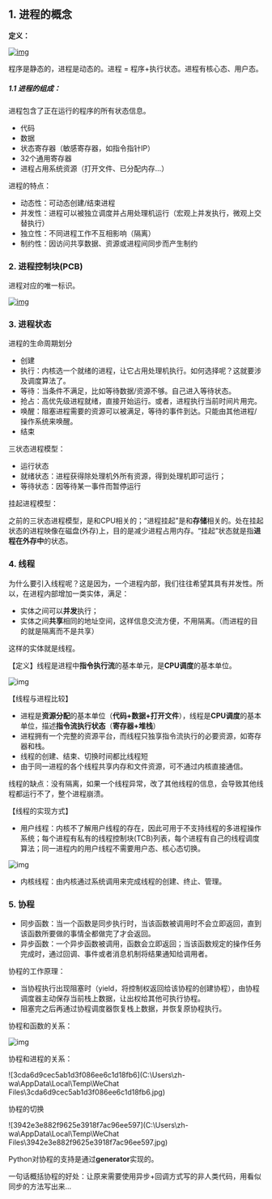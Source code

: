 ## 1. 进程的概念

**定义：**

[![img](https://camo.githubusercontent.com/14ba2eb87682b919e8d790b5c9977a3ea43af4df79a98374ebc5a79d5c882f42/68747470733a2f2f706963332e7a68696d672e636f6d2f38302f76322d38326638376130623562343830653261313339343436366533366632663462355f31343430772e6a706567)](https://camo.githubusercontent.com/14ba2eb87682b919e8d790b5c9977a3ea43af4df79a98374ebc5a79d5c882f42/68747470733a2f2f706963332e7a68696d672e636f6d2f38302f76322d38326638376130623562343830653261313339343436366533366632663462355f31343430772e6a706567)

程序是静态的，进程是动态的。进程 = 程序+执行状态。进程有核心态、用户态。

##### 1.1 进程的组成：

进程包含了正在运行的程序的所有状态信息。

- 代码
- 数据
- 状态寄存器（敏感寄存器，如指令指针IP）
- 32个通用寄存器
- 进程占用系统资源（打开文件、已分配内存...）

进程的特点：

- 动态性：可动态创建/结束进程
- 并发性：进程可以被独立调度并占用处理机运行（宏观上并发执行，微观上交替执行）
- 独立性：不同进程工作不互相影响（隔离）
- 制约性：因访问共享数据、资源或进程间同步而产生制约

### 2. 进程控制块(PCB)

进程对应的唯一标识。

[![img](https://camo.githubusercontent.com/a9c6c975b8b4a47d2a9cc660dd668b2b1f2fe480dcc56bb38c103f554a9a5d58/68747470733a2f2f706963332e7a68696d672e636f6d2f38302f76322d36663639303963313034396133663433323430393434386361343462353566635f31343430772e6a706567)](https://camo.githubusercontent.com/a9c6c975b8b4a47d2a9cc660dd668b2b1f2fe480dcc56bb38c103f554a9a5d58/68747470733a2f2f706963332e7a68696d672e636f6d2f38302f76322d36663639303963313034396133663433323430393434386361343462353566635f31343430772e6a706567)

### 3. 进程状态

进程的生命周期划分

- 创建
- 执行：内核选一个就绪的进程，让它占用处理机执行。如何选择呢？这就要涉及调度算法了。
- 等待：当条件不满足，比如等待数据/资源不够。自己进入等待状态。
- 抢占：高优先级进程就绪，直接开始运行。或者，进程执行当前时间片用完。
- 唤醒：阻塞进程需要的资源可以被满足，等待的事件到达。只能由其他进程/操作系统来唤醒。
- 结束

三状态进程模型：

- 运行状态
- 就绪状态：进程获得除处理机外所有资源，得到处理机即可运行；
- 等待状态：因等待某一事件而暂停运行

挂起进程模型：

之前的三状态进程模型，是和CPU相关的；“进程挂起”是和**存储**相关的。处在挂起状态的进程映像在磁盘(外存)上，目的是减少进程占用内存。“挂起”状态就是指**进程在外存中**的状态。

### 4. 线程

为什么要引入线程呢？这是因为，一个进程内部，我们往往希望其具有并发性。所以，在进程内部增加一类实体，满足：

- 实体之间可以**并发**执行；
- 实体之间**共享**相同的地址空间，这样信息交流方便，不用隔离。（而进程的目的就是隔离而不是共享）

这样的实体就是线程。

【定义】线程是进程中**指令执行流**的基本单元，是**CPU调度**的基本单位。

![img](https://pic1.zhimg.com/80/v2-2adfca446d4e7f7530641f6d794d97bb_1440w.jpeg)

【线程与进程比较】

- 进程是**资源分配**的基本单位（**代码+数据+打开文件**），线程是**CPU调度**的基本单位，描述**指令流执行状态**（**寄存器+堆栈**）
- 进程拥有一个完整的资源平台，而线程只独享指令流执行的必要资源，如寄存器和栈。
- 线程的创建、结束、切换时间都比线程短
- 由于同一进程的各个线程共享内存和文件资源，可不通过内核直接通信。

线程的缺点：没有隔离，如果一个线程异常，改了其他线程的信息，会导致其他线程都运行不了，整个进程崩溃。

【线程的实现方式】

- 用户线程：内核不了解用户线程的存在，因此可用于不支持线程的多进程操作系统；每个进程有私有的线程控制块(TCB)列表，每个进程有自己的线程调度算法；同一进程内的用户线程不需要用户态、核心态切换。

![img](https://pic3.zhimg.com/80/v2-4e5d3486d93cf51aca5e2dbd95f82853_1440w.jpeg)

- 内核线程：由内核通过系统调用来完成线程的创建、终止、管理。

### 5. 协程

- 同步函数：当一个函数是同步执行时，当该函数被调用时不会立即返回，直到该函数所要做的事情全都做完了才会返回。
- 异步函数：一个异步函数被调用，函数会立即返回；当该函数规定的操作任务完成时，通过回调、事件或者消息机制将结果通知给调用者。

协程的工作原理：

- 当协程执行出现阻塞时（yield，将控制权返回给该协程的创建协程），由协程调度器主动保存当前栈上数据，让出权给其他可执行协程。
- 阻塞完之后再通过协程调度器恢复栈上数据，并恢复原协程执行。

协程和函数的关系：

![img](https://pic2.zhimg.com/80/v2-8b2ce1584b1d15961a862469e3cd1f4e_1440w.jpeg)

协程和进程的关系：

![3cda6d9cec5ab1d3f086ee6c1d18fb6](C:\Users\zh-wa\AppData\Local\Temp\WeChat Files\3cda6d9cec5ab1d3f086ee6c1d18fb6.jpg)

协程的切换

![3942e3e882f9625e3918f7ac96ee597](C:\Users\zh-wa\AppData\Local\Temp\WeChat Files\3942e3e882f9625e3918f7ac96ee597.jpg)

Python对协程的支持是通过**generator**实现的。



一句话概括协程的好处：让原来需要使用异步+回调方式写的非人类代码，用看似同步的方法写出来...

